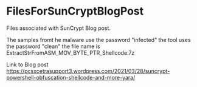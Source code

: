 # FilesForSunCryptBlogPost
Files associated with SunCrypt Blog post.

The samples fromt he malware use the password "infected"
the tool uses the password "clean" the file name is ExtractStrFromASM_MOV_BYTE_PTR_Shellcode.7z

Link to Blog post https://pcsxcetrasupport3.wordpress.com/2021/03/28/suncrypt-powershell-obfuscation-shellcode-and-more-yara/
